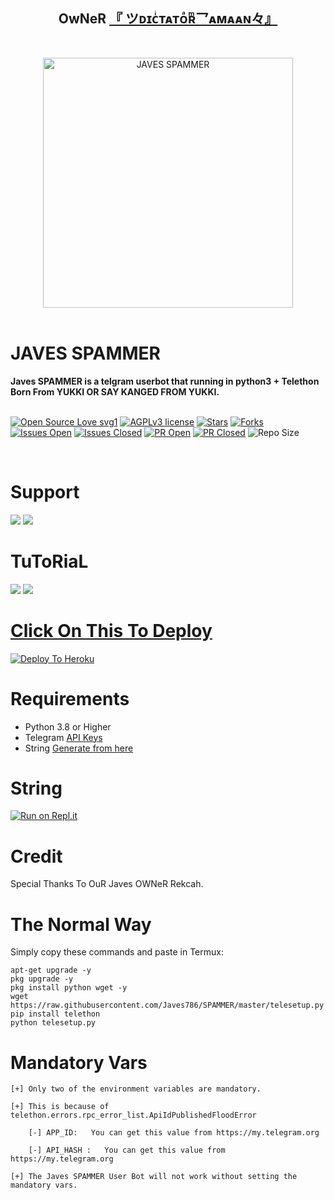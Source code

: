<h2 align="center"><b>OwNeR <a href="https://telegram.dog/criminaL786">『 ツᴅɪᴄͥᴛᴀᴛᴏͣʀͫ乛ᴀᴍᴀᴀɴ々』</a></b></h2>
<br>
<p align="center">
   <a href="https://github.com/Javes786/SPAMMER"><img src="https://telegra.ph/file/f364a129e97292ddf009d.jpg" alt="JAVES SPAMMER" width=400px></a>
   <br>
   <br>
</p>
<h1>JAVES SPAMMER</h1>
<b>Javes SPAMMER is a telgram userbot that running in python3 + Telethon Born From YUKKI OR SAY KANGED FROM YUKKI.</b>
<br>
<br>

[![Open Source Love svg1](https://badges.frapsoft.com/os/v1/open-source.png?v=103)]( https://github.com/Javes786/SPAMMER)
[![AGPLv3 license](https://img.shields.io/badge/License-AGPL%20v3-green.svg)]( https://github.com/Javes786/SPAMMER#copyright--license)
[![Stars](https://img.shields.io/github/stars/Javes786/SPAMMER?&style=flat-square)]( https://github.com/Javes786/SPAMMER/stargazers)
[![Forks](https://img.shields.io/github/forks/Javes786/SPAMMER?&style=flat-square)]( https://github.com/Javes786/SPAMMER/network/members)
[![Issues Open](https://img.shields.io/github/issues/Javes786/SPAMMER?&style=flat-square)]( https://github.com/Javes786/SPAMMER/issues)
[![Issues Closed](https://img.shields.io/github/issues-closed/Javes786/SPAMMER?&style=flat-square)]( https://github.com/Javes786/SPAMMER/issues?q=is:closed)
[![PR Open](https://img.shields.io/github/issues-pr/Javes786/SPAMMER?&style=flat-square)]( https://github.com/Javes786/SPAMMER/pulls)
[![PR Closed](https://img.shields.io/github/issues-pr-closed/Javes786/SPAMMER?&style=flat-square)]( https://github.com/Javes786/SPAMMER/pulls?q=is:closed)
![Repo Size](https://img.shields.io/github/repo-size/Javes786/SPAMMER?style=flat-square)

<br>




# Support

<a href="https://t.me/Javes2support"><img src="https://img.shields.io/badge/Join-Support%20Channel-red.svg?style=for-the-badge&logo=Telegram"></a>
<a href="https://t.me/javes_support"><img src="https://img.shields.io/badge/Join-Support%20Group-blue.svg?style=for-the-badge&logo=Telegram"></a>



# TuToRiaL

<a href="http://youtube.com/watch?v=aWnWbFGXp5U"><img src="https://img.shields.io/badge/How%20To%20Deploy-blue.svg?logo=Youtube"></a>
<a href="http://youtube.com/watch?v=aWnWbFGXp5U"><img src="https://img.shields.io/youtube/views/aWnWbFGXp5U?style=social">



# Click On This To Deploy

[![Deploy To Heroku](https://www.herokucdn.com/deploy/button.svg)](https://heroku.com/deploy?template=https://github.com/Javes786/SPAMMER)

# Requirements 
* Python 3.8 or Higher
* Telegram [API Keys](https://my.telegram.org/apps)
* String [Generate from here](https://repl.it/@Javes786/SPAMMER#main.py)


# String

[![Run on Repl.it](https://repl.it/badge/github/STARKGANG/friday)](https://repl.it/@Javes786/SPAMMER#main.py)


# Credit
Special Thanks To OuR Javes OWNeR Rekcah.



# The Normal Way

Simply copy these commands and paste in Termux:
```apt-get update
apt-get upgrade -y
pkg upgrade -y
pkg install python wget -y
wget https://raw.githubusercontent.com/Javes786/SPAMMER/master/telesetup.py
pip install telethon
python telesetup.py
```



# Mandatory Vars
```
[+] Only two of the environment variables are mandatory.

[+] This is because of telethon.errors.rpc_error_list.ApiIdPublishedFloodError

    [-] APP_ID:   You can get this value from https://my.telegram.org
    
    [-] API_HASH :   You can get this value from https://my.telegram.org
    
[+] The Javes SPAMMER User Bot will not work without setting the mandatory vars.
```







